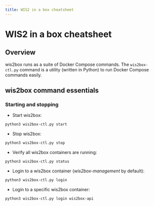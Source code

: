 ```yaml
---
title: WIS2 in a box cheatsheet
---
```


# WIS2 in a box cheatsheet

## Overview

wis2box runs as a suite of Docker Compose commands. The ``wis2box-ctl.py`` command is a utility
(written in Python) to run Docker Compose commands easily.

## wis2box command essentials

### Starting and stopping

* Start wis2box:

```bash
python3 wis2box-ctl.py start
```

* Stop wis2box:

```bash
python3 wis2box-ctl.py stop
```

* Verify all wis2box containers are running:

```bash
python3 wis2box-ctl.py status
```

* Login to a wis2box container (*wis2box-management* by default):

```bash
python3 wis2box-ctl.py login
```

* Login to a specific wis2box container:

```bash
python3 wis2box-ctl.py login wis2box-api
```
